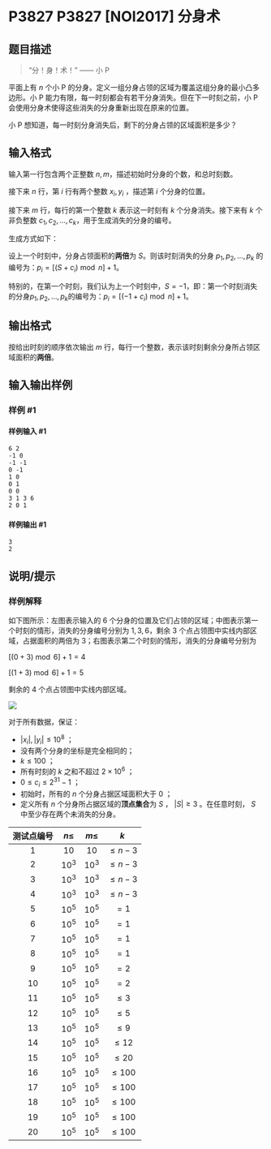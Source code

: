 # P3827 P3827 [NOI2017] 分身术

## 题目描述

> “分！身！术！” —— 小 P

平面上有 $n$ 个小 P 的分身。定义一组分身占领的区域为覆盖这组分身的最小凸多边形。小 P 能力有限，每一时刻都会有若干分身消失。但在下一时刻之前，小 P 会使用分身术使得这些消失的分身重新出现在原来的位置。

小 P 想知道，每一时刻分身消失后，剩下的分身占领的区域面积是多少？


## 输入格式

输入第一行包含两个正整数 $n,m$，描述初始时分身的个数，和总时刻数。

接下来 $n$ 行，第 $i$ 行有两个整数 $x_i, y_i$ ，描述第 $i$ 个分身的位置。

接下来 $m$ 行，每行的第一个整数 $k$ 表示这一时刻有 $k$ 个分身消失。接下来有 $k$ 个非负整数 $c_1, c_2, \ldots, c_k$，用于生成消失的分身的编号。

生成方式如下：

设上一个时刻中，分身占领面积的**两倍**为 $S$。则该时刻消失的分身 $p_1, p_2, \ldots , p_k$ 的编号为：$p_i = [(S + c_i) \bmod n] + 1$。

特别的，在第一个时刻，我们认为上一个时刻中，$S = -1$，即：第一个时刻消失的分身$p_1, p_2, \ldots , p_k$的编号为：$p_i = [(−1 + c_i) \bmod n] + 1$。

## 输出格式

按给出时刻的顺序依次输出 $m$ 行，每行一个整数，表示该时刻剩余分身所占领区域面积的**两倍**。

## 输入输出样例

### 样例 #1

#### 样例输入 #1

```
6 2
-1 0
-1 -1
0 -1
1 0
0 1
0 0
3 1 3 6
2 0 1
```

#### 样例输出 #1

```
3
2
```

## 说明/提示

### 样例解释

如下图所示：左图表示输入的 $6$ 个分身的位置及它们占领的区域；中图表示第一个时刻的情形，消失的分身编号分别为 $1,3,6$，剩余 $3$ 个点占领图中实线内部区域，占据面积的两倍为 $3$；右图表示第二个时刻的情形，消失的分身编号分别为

$[(0 + 3)\bmod 6] + 1 = 4$

$[(1 + 3)\bmod 6] + 1 = 5$

剩余的 $4$ 个点占领图中实线内部区域。

![](https://cdn.luogu.com.cn/upload/image_hosting/bieyspo4.png) 

对于所有数据，保证：

-  $|x_i|,|y_i|\le 10^8$ ；
- 没有两个分身的坐标是完全相同的；
-  $k\le 100$ ；
- 所有时刻的  $k$ 之和不超过  $2\times 10^6$ ；
-  $0\le c_i\le 2^{31}-1$ ；
- 初始时，所有的  $n$ 个分身占据区域面积大于  $0$ ；
- 定义所有  $n$ 个分身所占据区域的**顶点集合**为  $S$ ，  $|S|\ge 3$ 。在任意时刻，  $S$ 中至少存在两个未消失的分身。

| 测试点编号 | $n \leq$ | $m \leq$ |    $k$     |
| :--------: | :------: | :------: | :--------: |
|    $1$     |   $10$   |   $10$   | $\leq n-3$ |
|    $2$     |  $10^3$  |  $10^3$  | $\leq n-3$ |
|    $3$     |  $10^3$  |  $10^3$  | $\leq n-3$ |
|    $4$     |  $10^3$  |  $10^3$  | $\leq n-3$ |
|    $5$     |  $10^5$  |  $10^5$  |    $=1$    |
|    $6$     |  $10^5$  |  $10^5$  |    $=1$    |
|    $7$     |  $10^5$  |  $10^5$  |    $=1$    |
|    $8$     |  $10^5$  |  $10^5$  |    $=1$    |
|    $9$     |  $10^5$  |  $10^5$  |    $=2$    |
|    $10$    |  $10^5$  |  $10^5$  |    $=2$    |
|    $11$    |  $10^5$  |  $10^5$  |  $\leq 3$  |
|    $12$    |  $10^5$  |  $10^5$  |  $\leq 5$  |
|    $13$    |  $10^5$  |  $10^5$  |  $\leq 9$  |
|    $14$    |  $10^5$  |  $10^5$  | $\leq 12$  |
|    $15$    |  $10^5$  |  $10^5$  | $\leq 20$  |
|    $16$    |  $10^5$  |  $10^5$  | $\leq 100$ |
|    $17$    |  $10^5$  |  $10^5$  | $\leq 100$ |
|    $18$    |  $10^5$  |  $10^5$  | $\leq 100$ |
|    $19$    |  $10^5$  |  $10^5$  | $\leq 100$ |
|    $20$    |  $10^5$  |  $10^5$  | $\leq 100$ |

